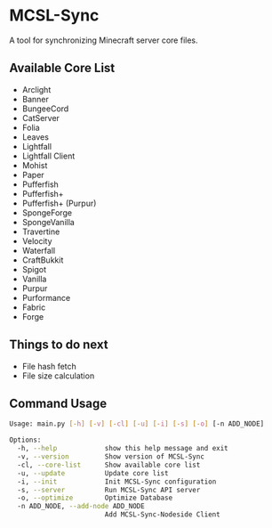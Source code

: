 # MCSL-Sync

A tool for synchronizing Minecraft server core files.

## Available Core List

- Arclight
- Banner
- BungeeCord
- CatServer
- Folia
- Leaves
- Lightfall
- Lightfall Client
- Mohist
- Paper
- Pufferfish
- Pufferfish+
- Pufferfish+ (Purpur)
- SpongeForge
- SpongeVanilla
- Travertine
- Velocity
- Waterfall
- CraftBukkit
- Spigot
- Vanilla
- Purpur
- Purformance
- Fabric
- Forge

## Things to do next
- File hash fetch
- File size calculation

## Command Usage

```bash
Usage: main.py [-h] [-v] [-cl] [-u] [-i] [-s] [-o] [-n ADD_NODE]

Options:
  -h, --help            show this help message and exit
  -v, --version         Show version of MCSL-Sync
  -cl, --core-list      Show available core list
  -u, --update          Update core list
  -i, --init            Init MCSL-Sync configuration
  -s, --server          Run MCSL-Sync API server
  -o, --optimize        Optimize Database
  -n ADD_NODE, --add-node ADD_NODE
                        Add MCSL-Sync-Nodeside Client
```
